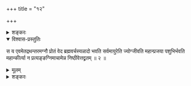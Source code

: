 +++
title = "१२"

+++

<details><summary>शङ्करः</summary>

अभिमन्थति स हिङ्कारो धूमो जायते स प्रस्तावो ज्वलति स उद्गीथोऽङ्गारा
भवन्ति स प्रतिहार उपशांयति तन्निधनं संशांयति
तन्निधनमेतद्रथन्तरमग्नौ प्रोतम् ॥ १
॥

अभिमन्थति स हिङ्कारः, प्राथंयात् । अग्नेर्धूमो जायते स प्रस्तावः,
आनन्तर्यात् । ज्वलति स उद्गीथः, हविःसम्बन्धाच्छ्रैष्ठ्यं
ज्वलनस्य । अङ्गारा भवन्ति स प्रतिहारः, अङ्गाराणां प्रतिहृतत्वात् ।
उपशमः, सावशेषत्वादग्नेः, संशमः निःशेषोपशमः ;
समाप्तिसामान्यान्निधनम् ।
एतद्रथन्तरम् अग्नौ प्रोतम् । मन्थने हि अग्निर्गीयते ॥
</details>

<details open><summary>विश्वास-प्रस्तुतिः</summary>

स य एवमेतद्रथन्तरमग्नौ प्रोतं वेद ब्रह्मवर्चस्यन्नादो भवति सर्वमायुरेति
ज्योग्जीवति महान्प्रजया पशुभिर्भवति महान्कीर्त्या न
प्रत्यङ्ङग्निमाचामेन्न
निष्ठीवेत्तद्व्रतम् ॥ २ ॥
</details>

<details><summary>मूलम्</summary>

स य एवमेतद्रथन्तरमग्नौ प्रोतं वेद ब्रह्मवर्चस्यन्नादो भवति सर्वमायुरेति
ज्योग्जीवति महान्प्रजया पशुभिर्भवति महान्कीर्त्या न
प्रत्यङ्ङग्निमाचामेन्न
निष्ठीवेत्तद्व्रतम् ॥ २ ॥
</details>

<details><summary>शङ्करः</summary>

स य इत्यादि पूर्ववत् । ब्रह्मवर्चसी वृत्तस्वाध्यायनिमित्तं तेजो
ब्रह्मवर्चसम् । तेजस्तु केवलं त्विड्भावः । अन्नादो
दीप्ताग्निः । न प्रत्यक् , अग्नेरभिमुखो न आचामेत् न
भक्षयेत्किञ्चित् ; न निष्ठीवेत् श्लेष्मनिरसनं
च न कुर्यात् ; तद्व्रतम् ॥

इति द्वादशखण्डभाष्यम् ॥
</details>

